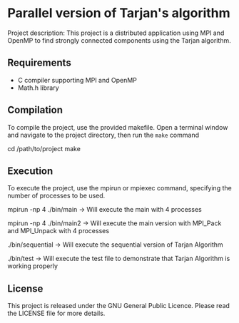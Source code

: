 # Parallel version of Tarjan's algorithm

Project description: This project is a distributed application using MPI and OpenMP to find strongly connected components using the Tarjan algorithm.


## Requirements
- C compiler supporting MPI and OpenMP
- Math.h library


## Compilation
To compile the project, use the provided makefile. Open a terminal window and navigate to the project directory, then run the `make` command

cd /path/to/project
make


## Execution
To execute the project, use the mpirun or mpiexec command, specifying the number of processes to be used.

mpirun -np 4 ./bin/main -> Will execute the main with 4 processes

mpirun -np 4 ./bin/main2 -> Will execute the main version with MPI_Pack and MPI_Unpack with 4 processes

./bin/sequential -> Will execute the sequential version of Tarjan Algorithm

./bin/test -> Will execute the test file to demonstrate that Tarjan Algorithm is working properly

 
## License
This project is released under the GNU General Public Licence. Please read the LICENSE file for more details.
